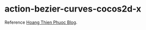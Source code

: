 # action-bezier-curves-cocos2d-x

Reference [Hoang Thien Phuoc Blog](https://hoangthienphuoc.blogspot.com/2016/10/su-dung-action-bezier-e-tao-uong-cong.html).


